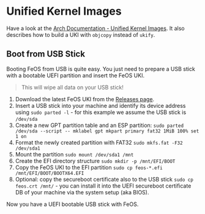 Unified Kernel Images
=====================

Have a look at the [Arch Documentation - Unified Kernel Images](https://wiki.archlinux.org/title/Unified_kernel_image).
It also describes how to build a UKI with `objcopy` instead of `ukify`.

## Boot from USB Stick
Booting FeOS from USB is quite easy. You just need to prepare a USB stick with a bootable UEFI partition and insert the FeOS UKI.

> This will wipe all data on your USB stick!

1. Download the latest FeOS UKI from the [Releases page](https://github.com/maltej/feos/releases).
2. Insert a USB stick into your machine and identify its device address using `sudo parted -l` - for this example we assume the USB stick is `/dev/sda`
3. Create a new GPT partition table and an ESP partition: `sudo parted /dev/sda --script -- mklabel gpt mkpart primary fat32 1MiB 100% set 1 on`
4. Format the newly created partition with FAT32 `sudo mkfs.fat -F32 /dev/sda1`
5. Mount the partition `sudo mount /dev/sda1 /mnt`
6. Create the EFI directory structure `sudo mkdir -p /mnt/EFI/BOOT`
7. Copy the FeOS UKI to the EFI partition `sudo cp feos-*.efi /mnt/EFI/BOOT/BOOTX64.EFI`
8. Optional: copy the secureboot certificate also to the USB stick `sudo cp feos.crt /mnt/` - you can install it into the UEFI secureboot certificate DB of your machine via the system setup (aka BIOS).

Now you have a UEFI bootable USB stick with FeOS.